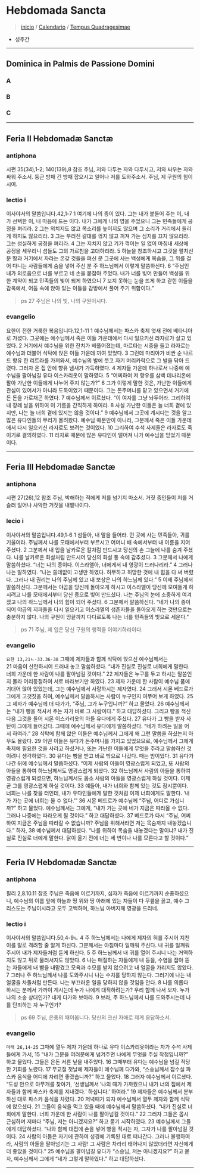 # Hebdomada Sancta
> [inicio](./README.md) / [Calendario](../../LC.md) / [Tempus Quadragesimae](../LQ.md)

* 성주간

----


## Dominica in Palmis de Passione Domini
### A
### B
### C



----
## Feria II Hebdomadæ Sanctæ
### antiphona
시편 35(34),1-2; 140(139),8 참조
주님, 저와 다투는 자와 다투시고, 저와 싸우는 자와 싸워 주소서. 둥근 방패 긴 방패 잡으시고 일어나 저를 도와주소서. 주님, 제 구원의 힘이시여.

### lectio i
이사야서의 말씀입니다.42,1-7
1 여기에 나의 종이 있다.
그는 내가 붙들어 주는 이, 내가 선택한 이, 내 마음에 드는 이다.
내가 그에게 나의 영을 주었으니 그는 민족들에게 공정을 펴리라.
2 그는 외치지도 않고 목소리를 높이지도 않으며
그 소리가 거리에서 들리게 하지도 않으리라.
3 그는 부러진 갈대를 꺾지 않고 꺼져 가는 심지를 끄지 않으리라.
그는 성실하게 공정을 펴리라.
4 그는 지치지 않고 기가 꺾이는 일 없이 마침내 세상에 공정을 세우리니
섬들도 그의 가르침을 고대하리라.
5 하늘을 창조하시고 그것을 펼치신 분
땅과 거기에서 자라는 온갖 것들을 펴신 분
그곳에 사는 백성에게 목숨을, 그 위를 걸어 다니는 사람들에게 숨을 넣어 주신 분
주 하느님께서 이렇게 말씀하신다.
6 “주님인 내가 의로움으로 너를 부르고 네 손을 붙잡아 주었다.
내가 너를 빚어 만들어 백성을 위한 계약이 되고
민족들의 빛이 되게 하였으니
7 보지 못하는 눈을 뜨게 하고 갇힌 이들을 감옥에서,
어둠 속에 앉아 있는 이들을 감방에서 풀어 주기 위함이다.”

> ps 27 주님은 나의 빛, 나의 구원이시다.


### evangelio
요한이 전한 거룩한 복음입니다.12,1-11
1 예수님께서는 파스카 축제 엿새 전에 베타니아로 가셨다.
그곳에는 예수님께서 죽은 이들 가운데에서
다시 일으키신 라자로가 살고 있었다.
2 거기에서 예수님을 위한 잔치가 베풀어졌는데, 마르타는 시중을 들고
라자로는 예수님과 더불어 식탁에 앉은 이들 가운데 끼여 있었다.
3 그런데 마리아가 비싼 순 나르드 향유 한 리트라를 가져와서,
예수님의 발에 붓고 자기 머리카락으로 그 발을 닦아 드렸다.
그러자 온 집 안에 향유 냄새가 가득하였다.
4 제자들 가운데 하나로서 나중에 예수님을 팔아넘길 유다 이스카리옷이 말하였다.
5 “어찌하여 저 향유를 삼백 데나리온에 팔아
가난한 이들에게 나누어 주지 않는가?”
6 그가 이렇게 말한 것은,
가난한 이들에게 관심이 있어서가 아니라 도둑이었기 때문이다.
그는 돈주머니를 맡고 있으면서 거기에 든 돈을 가로채곤 하였다.
7 예수님께서 이르셨다. “이 여자를 그냥 놔두어라.
그리하여 내 장례 날을 위하여 이 기름을 간직하게 하여라.
8 사실 가난한 이들은 늘 너희 곁에 있지만, 나는 늘 너희 곁에 있지는 않을 것이다.”
9 예수님께서 그곳에 계시다는 것을 알고 많은 유다인들의 무리가 몰려왔다.
예수님 때문만이 아니라,
그분께서 죽은 이들 가운데에서 다시 일으키신 라자로도 보려는 것이었다.
10 그리하여 수석 사제들은 라자로도 죽이기로 결의하였다.
11 라자로 때문에 많은 유다인이 떨어져 나가 예수님을 믿었기 때문이다.


----
## Feria III Hebdomadæ Sanctæ
### antiphona
시편 27(26),12 참조
주님, 박해하는 적에게 저를 넘기지 마소서. 거짓 증인들이 저를 거슬러 일어나 사악한 거짓을 내뱉나이다.

### lecio i
이사야서의 말씀입니다.49,1-6
1 섬들아, 내 말을 들어라. 먼 곳에 사는 민족들아, 귀를 기울여라.
주님께서 나를 모태에서부터 부르시고
어머니 배 속에서부터 내 이름을 지어 주셨다.
2 그분께서 내 입을 날카로운 칼처럼 만드시고 당신의 손 그늘에 나를 숨겨 주셨다.
나를 날카로운 화살처럼 만드시어 당신의 화살 통 속에 감추셨다.
3 그분께서 나에게 말씀하셨다.
“너는 나의 종이다. 이스라엘아, 너에게서 내 영광이 드러나리라.”
4 그러나 나는 말하였다. “나는 쓸데없이 고생만 하였다.
허무하고 허망한 것에 내 힘을 다 써 버렸다.
그러나 내 권리는 나의 주님께 있고 내 보상은 나의 하느님께 있다.”
5 이제 주님께서 말씀하신다.
그분께서는 야곱을 당신께 돌아오게 하시고
이스라엘이 당신께 모여들게 하시려고
나를 모태에서부터 당신 종으로 빚어 만드셨다.
나는 주님의 눈에 소중하게 여겨졌고 나의 하느님께서 나의 힘이 되어 주셨다.
6 그분께서 말씀하신다.
“네가 나의 종이 되어 야곱의 지파들을 다시 일으키고
이스라엘의 생존자들을 돌아오게 하는 것만으로는 충분하지 않다.
나의 구원이 땅끝까지 다다르도록 나는 너를 민족들의 빛으로 세운다.”

> ps 71 주님, 제 입은 당신 구원의 행적을 이야기하리이다.

### evangelio
`요한 13,21ㄴ-33.36-38` 그때에 제자들과 함께 식탁에 앉으신 예수님께서는  
21 마음이 산란하시어 드러내 놓고 말씀하셨다.
“내가 진실로 진실로 너희에게 말한다.
너희 가운데 한 사람이 나를 팔아넘길 것이다.”
22 제자들은 누구를 두고 하시는 말씀인지 몰라
어리둥절하여 서로 바라보기만 하였다.
23 제자 가운데 한 사람이 예수님 품에 기대어 앉아 있었는데,
그는 예수님께서 사랑하시는 제자였다.
24 그래서 시몬 베드로가 그에게 고갯짓을 하여,
예수님께서 말씀하시는 사람이 누구인지 여쭈어 보게 하였다.
25 그 제자가 예수님께 더 다가가, “주님, 그가 누구입니까?” 하고 물었다.
26 예수님께서는 “내가 빵을 적셔서 주는 자가 바로 그 사람이다.” 하고 대답하셨다.
그리고 빵을 적신 다음 그것을 들어 시몬 이스카리옷의 아들 유다에게 주셨다.
27 유다가 그 빵을 받자 사탄이 그에게 들어갔다.
그때에 예수님께서 유다에게 말씀하셨다. “네가 하려는 일을 어서 하여라.”
28 식탁에 함께 앉은 이들은
예수님께서 그에게 왜 그런 말씀을 하셨는지 아무도 몰랐다.
29 어떤 이들은 유다가 돈주머니를 가지고 있었으므로,
예수님께서 그에게 축제에 필요한 것을 사라고 하셨거나,
또는 가난한 이들에게 무엇을 주라고 말씀하신 것이려니 생각하였다.
30 유다는 빵을 받고 바로 밖으로 나갔다. 때는 밤이었다.
31 유다가 나간 뒤에 예수님께서 말씀하셨다.
“이제 사람의 아들이 영광스럽게 되었고,
또 사람의 아들을 통하여 하느님께서도 영광스럽게 되셨다.
32 하느님께서 사람의 아들을 통하여 영광스럽게 되셨으면,
하느님께서도 몸소 사람의 아들을 영광스럽게 하실 것이다.
이제 곧 그를 영광스럽게 하실 것이다.
33 얘들아, 내가 너희와 함께 있는 것도 잠시뿐이다. 너희는 나를 찾을 터인데,
내가 유다인들에게 말한 것처럼 이제 너희에게도 말한다.
‘내가 가는 곳에 너희는 올 수 없다.’”
36 시몬 베드로가 예수님께 “주님, 어디로 가십니까?” 하고 물었다.
예수님께서는 그에게, “내가 가는 곳에 네가 지금은 따라올 수 없다.
그러나 나중에는 따라오게 될 것이다.” 하고 대답하셨다.
37 베드로가 다시 “주님, 어찌하여 지금은 주님을 따라갈 수 없습니까?
주님을 위해서라면 저는 목숨까지 내놓겠습니다.” 하자,
38 예수님께서 대답하셨다. “나를 위하여 목숨을 내놓겠다는 말이냐?
내가 진실로 진실로 너에게 말한다.
닭이 울기 전에 너는 세 번이나 나를 모른다고 할 것이다.”

----
## Feria IV Hebdomadæ Sanctæ
### antiphona 
필리 2,8.10.11 참조
주님은 죽음에 이르기까지, 십자가 죽음에 이르기까지 순종하셨으니, 예수님의 이름 앞에 하늘과 땅 위와 땅 아래에 있는 자들이 다 무릎을 꿇고, 예수 그리스도는 주님이시라고 모두 고백하며, 하느님 아버지께 영광을 드리네.

### lectio i
이사야서의 말씀입니다.50,4-9ㄴ
4 주 하느님께서는 나에게 제자의 혀를 주시어
지친 이를 말로 격려할 줄 알게 하신다.
그분께서는 아침마다 일깨워 주신다.
내 귀를 일깨워 주시어 내가 제자들처럼 듣게 하신다.
5 주 하느님께서 내 귀를 열어 주시니
나는 거역하지도 않고 뒤로 물러서지도 않았다.
6 나는 매질하는 자들에게 내 등을,
수염을 잡아 뜯는 자들에게 내 뺨을 내맡겼고
모욕과 수모를 받지 않으려고 내 얼굴을 가리지도 않았다.
7 그러나 주 하느님께서 나를 도와주시니 나는 수치를 당하지 않는다.
그러기에 나는 내 얼굴을 차돌처럼 만든다.
나는 부끄러운 일을 당하지 않을 것임을 안다.
8 나를 의롭다 하시는 분께서 가까이 계시는데
누가 나에게 대적하려는가?
우리 함께 나서 보자. 누가 나의 소송 상대인가? 내게 다가와 보아라.
9 보라, 주 하느님께서 나를 도와주시는데 나를 단죄하는 자 누구인가?

> ps 69 주님, 은총의 때이옵니다. 당신의 크신 자애로 제게 응답하소서.

### evangelio
`마태 26,14-25` 그때에 열두 제자 가운데 하나로
유다 이스카리옷이라는 자가 수석 사제들에게 가서,
15 “내가 그분을 여러분에게 넘겨주면
나에게 무엇을 주실 작정입니까?” 하고 물었다.
그들은 은돈 서른 닢을 내주었다.
16 그때부터 유다는 예수님을 넘길 적당한 기회를 노렸다.
17 무교절 첫날에 제자들이 예수님께 다가와,
“스승님께서 잡수실 파스카 음식을
어디에 차리면 좋겠습니까?” 하고 물었다.
18 그러자 예수님께서 이르셨다. “도성 안으로 아무개를 찾아가,
‘선생님께서 ′나의 때가 가까웠으니
내가 너의 집에서 제자들과 함께 파스카 축제를 지내겠다.′ 하십니다.’ 하여라.”
19 제자들은 예수님께서 분부하신 대로 파스카 음식을 차렸다.
20 저녁때가 되자 예수님께서 열두 제자와 함께 식탁에 앉으셨다.
21 그들이 음식을 먹고 있을 때에 예수님께서 말씀하셨다.
“내가 진실로 너희에게 말한다.
너희 가운데 한 사람이 나를 팔아넘길 것이다.”
22 그러자 그들은 몹시 근심하며 저마다
“주님, 저는 아니겠지요?” 하고 묻기 시작하였다.
23 예수님께서 그들에게 대답하셨다.
“나와 함께 대접에 손을 넣어 빵을 적시는 자, 그자가 나를 팔아넘길 것이다.
24 사람의 아들은 자기에 관하여 성경에 기록된 대로 떠나간다.
그러나 불행하여라, 사람의 아들을 팔아넘기는 그 사람!
그 사람은 차라리 태어나지 않았더라면 자신에게 더 좋았을 것이다.”
25 예수님을 팔아넘길 유다가 “스승님, 저는 아니겠지요?” 하고 묻자,
예수님께서 그에게 “네가 그렇게 말하였다.” 하고 대답하셨다.

----